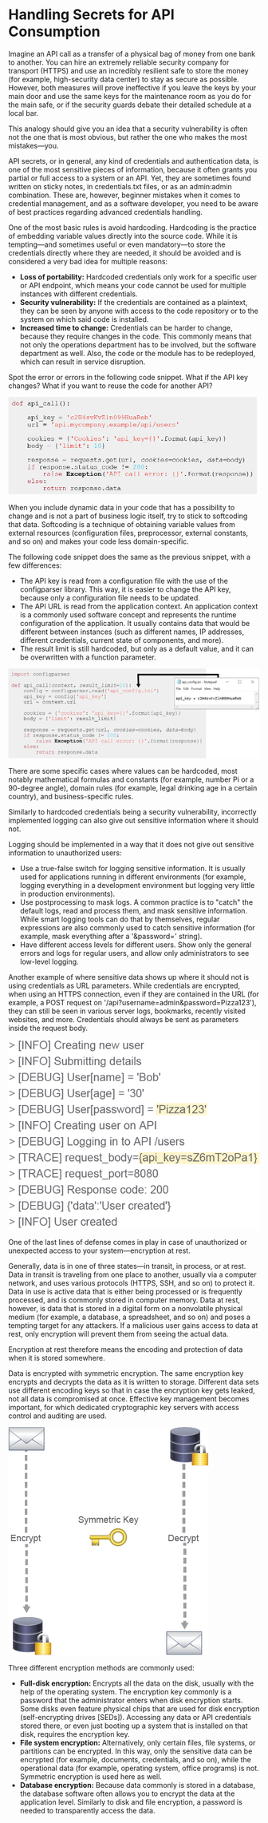 
# Handling Secrets for API Consumption

Imagine an API call as a transfer of a physical bag of money from one bank to another. You can hire an extremely reliable security company for transport (HTTPS) and use an incredibly resilient safe to store the money (for example, high-security data center) to stay as secure as possible. However, both measures will prove ineffective if you leave the keys by your main door and use the same keys for the maintenance room as you do for the main safe, or if the security guards debate their detailed schedule at a local bar.

This analogy should give you an idea that a security vulnerability is often not the one that is most obvious, but rather the one who makes the most mistakes—you.

API secrets, or in general, any kind of credentials and authentication data, is one of the most sensitive pieces of information, because it often grants you partial or full access to a system or an API. Yet, they are sometimes found written on sticky notes, in credentials.txt files, or as an admin:admin combination. These are, however, beginner mistakes when it comes to credential management, and as a software developer, you need to be aware of best practices regarding advanced credentials handling.

One of the most basic rules is avoid hardcoding. Hardcoding is the practice of embedding variable values directly into the source code. While it is tempting—and sometimes useful or even mandatory—to store the credentials directly where they are needed, it should be avoided and is considered a very bad idea for multiple reasons:

- **Loss of portability:** Hardcoded credentials only work for a specific user or API endpoint, which means your code cannot be used for multiple instances with different credentials.
- **Security vulnerability:** If the credentials are contained as a plaintext, they can be seen by anyone with access to the code repository or to the system on which said code is installed.
- **Increased time to change:** Credentials can be harder to change, because they require changes in the code. This commonly means that not only the operations department has to be involved, but the software department as well. Also, the code or the module has to be redeployed, which can result in service disruption.

Spot the error or errors in the following code snippet. What if the API key changes? What if you want to reuse the code for another API?

![alt text](/DevNet/DEVASC/Images/image-360.png)

When you include dynamic data in your code that has a possibility to change and is not a part of business logic itself, try to stick to softcoding that data. Softcoding is a technique of obtaining variable values from external resources (configuration files, preprocessor, external constants, and so on) and makes your code less domain-specific.

The following code snippet does the same as the previous snippet, with a few differences:

- The API key is read from a configuration file with the use of the configparser library. This way, it is easier to change the API key, because only a configuration file needs to be updated.
- The API URL is read from the application context. An application context is a commonly used software concept and represents the runtime configuration of the application. It usually contains data that would be different between instances (such as different names, IP addresses, different credentials, current state of components, and more).
- The result limit is still hardcoded, but only as a default value, and it can be overwritten with a function parameter.

![alt text](/DevNet/DEVASC/Images/image-361.png)

There are some specific cases where values can be hardcoded, most notably mathematical formulas and constants (for example, number Pi or a 90-degree angle), domain rules (for example, legal drinking age in a certain country), and business-specific rules.

Similarly to hardcoded credentials being a security vulnerability, incorrectly implemented logging can also give out sensitive information where it should not.

Logging should be implemented in a way that it does not give out sensitive information to unauthorized users:

- Use a true-false switch for logging sensitive information. It is usually used for applications running in different environments (for example, logging everything in a development environment but logging very little in production environments).
- Use postprocessing to mask logs. A common practice is to "catch" the default logs, read and process them, and mask sensitive information. While smart logging tools can do that by themselves, regular expressions are also commonly used to catch sensitive information (for example, mask everything after a '&password=' string).
- Have different access levels for different users. Show only the general errors and logs for regular users, and allow only administrators to see low-level logging.

Another example of where sensitive data shows up where it should not is using credentials as URL parameters. While credentials are encrypted, when using an HTTPS connection, even if they are contained in the URL (for example, a POST request on '/api?username=admin&password=Pizza123'), they can still be seen in various server logs, bookmarks, recently visited websites, and more. Credentials should always be sent as parameters inside the request body.

![alt text](/DevNet/DEVASC/Images/image-362.png)

One of the last lines of defense comes in play in case of unauthorized or unexpected access to your system—encryption at rest.

Generally, data is in one of three states—in transit, in process, or at rest. Data in transit is traveling from one place to another, usually via a computer network, and uses various protocols (HTTPS, SSH, and so on) to protect it. Data in use is active data that is either being processed or is frequently processed, and is commonly stored in computer memory. Data at rest, however, is data that is stored in a digital form on a nonvolatile physical medium (for example, a database, a spreadsheet, and so on) and poses a tempting target for any attackers. If a malicious user gains access to data at rest, only encryption will prevent them from seeing the actual data.

Encryption at rest therefore means the encoding and protection of data when it is stored somewhere.

Data is encrypted with symmetric encryption. The same encryption key encrypts and decrypts the data as it is written to storage. Different data sets use different encoding keys so that in case the encryption key gets leaked, not all data is compromised at once. Effective key management becomes important, for which dedicated cryptographic key servers with access control and auditing are used.

![alt text](/DevNet/DEVASC/Images/image-363.png)

Three different encryption methods are commonly used:

- **Full-disk encryption:** Encrypts all the data on the disk, usually with the help of the operating system. The encryption key commonly is a password that the administrator enters when disk encryption starts. Some disks even feature physical chips that are used for disk encryption (self-encrypting drives [SEDs]). Accessing any data or API credentials stored there, or even just booting up a system that is installed on that disk, requires the encryption key.
- **File system encryption:** Alternatively, only certain files, file systems, or partitions can be encrypted. In this way, only the sensitive data can be encrypted (for example, documents, credentials, and so on), while the operational data (for example, operating system, office programs) is not. Symmetric encryption is used here as well.
- **Database encryption:** Because data commonly is stored in a database, the database software often allows you to encrypt the data at the application level. Similarly to disk and file encryption, a password is needed to transparently access the data.
